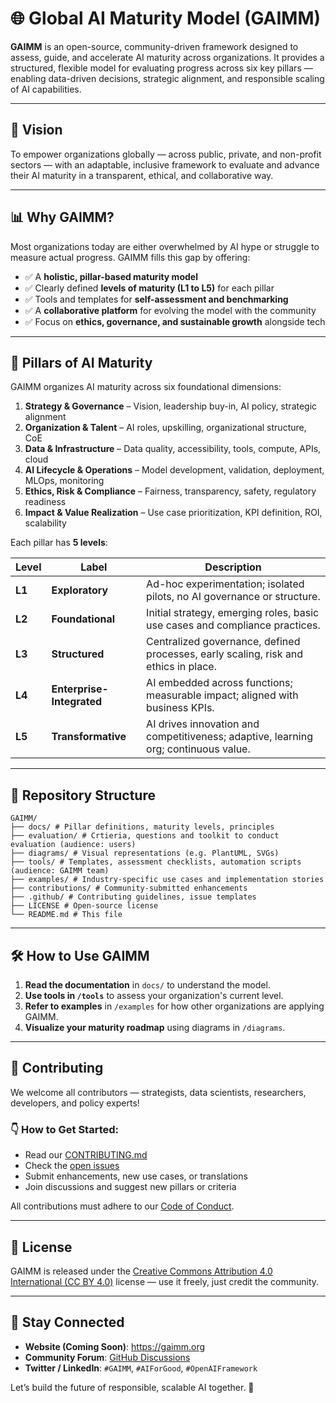 # 🌐 Global AI Maturity Model (GAIMM)

**GAIMM** is an open-source, community-driven framework designed to assess, guide, and accelerate AI maturity across organizations. It provides a structured, flexible model for evaluating progress across six key pillars — enabling data-driven decisions, strategic alignment, and responsible scaling of AI capabilities.

---

## 🚀 Vision

To empower organizations globally — across public, private, and non-profit sectors — with an adaptable, inclusive framework to evaluate and advance their AI maturity in a transparent, ethical, and collaborative way.

---

## 📊 Why GAIMM?

Most organizations today are either overwhelmed by AI hype or struggle to measure actual progress. GAIMM fills this gap by offering:

- ✅ A **holistic, pillar-based maturity model**
- ✅ Clearly defined **levels of maturity (L1 to L5)** for each pillar
- ✅ Tools and templates for **self-assessment and benchmarking**
- ✅ A **collaborative platform** for evolving the model with the community
- ✅ Focus on **ethics, governance, and sustainable growth** alongside tech

---

## 🧱 Pillars of AI Maturity

GAIMM organizes AI maturity across six foundational dimensions:

1. **Strategy & Governance** – Vision, leadership buy-in, AI policy, strategic alignment
2. **Organization & Talent** – AI roles, upskilling, organizational structure, CoE
3. **Data & Infrastructure** – Data quality, accessibility, tools, compute, APIs, cloud
4. **AI Lifecycle & Operations** – Model development, validation, deployment, MLOps, monitoring
5. **Ethics, Risk & Compliance** – Fairness, transparency, safety, regulatory readiness
6. **Impact & Value Realization** – Use case prioritization, KPI definition, ROI, scalability

Each pillar has **5 levels**:

| Level  | Label                     | Description                                                                         |
| ------ | ------------------------- | ----------------------------------------------------------------------------------- |
| **L1** | **Exploratory**           | Ad-hoc experimentation; isolated pilots, no AI governance or structure.             |
| **L2** | **Foundational**          | Initial strategy, emerging roles, basic use cases and compliance practices.         |
| **L3** | **Structured**            | Centralized governance, defined processes, early scaling, risk and ethics in place. |
| **L4** | **Enterprise-Integrated** | AI embedded across functions; measurable impact; aligned with business KPIs.        |
| **L5** | **Transformative**        | AI drives innovation and competitiveness; adaptive, learning org; continuous value. |

---

## 📁 Repository Structure
```
GAIMM/
├── docs/ # Pillar definitions, maturity levels, principles
├── evaluation/ # Crtieria, questions and toolkit to conduct evaluation (audience: users)
├── diagrams/ # Visual representations (e.g. PlantUML, SVGs)
├── tools/ # Templates, assessment checklists, automation scripts (audience: GAIMM team)
├── examples/ # Industry-specific use cases and implementation stories
├── contributions/ # Community-submitted enhancements
├── .github/ # Contributing guidelines, issue templates
├── LICENSE # Open-source license
└── README.md # This file
```

---

## 🛠️ How to Use GAIMM

1. **Read the documentation** in `docs/` to understand the model.
2. **Use tools in `/tools`** to assess your organization's current level.
3. **Refer to examples** in `/examples` for how other organizations are applying GAIMM.
4. **Visualize your maturity roadmap** using diagrams in `/diagrams`.

---

## 🤝 Contributing

We welcome all contributors — strategists, data scientists, researchers, developers, and policy experts!

### 👇 How to Get Started:
- Read our [CONTRIBUTING.md](.github/CONTRIBUTING.md)
- Check the [open issues](https://github.com/jags-programming/Global-AI-Maturity-Model/issues)
- Submit enhancements, new use cases, or translations
- Join discussions and suggest new pillars or criteria

All contributions must adhere to our [Code of Conduct](.github/CODE_OF_CONDUCT.md).

---

## 📜 License

GAIMM is released under the [Creative Commons Attribution 4.0 International (CC BY 4.0)](https://creativecommons.org/licenses/by/4.0/) license — use it freely, just credit the community.

---

## 🌟 Stay Connected

- **Website (Coming Soon)**: https://gaimm.org
- **Community Forum**: [GitHub Discussions](https://github.com/jags-programming/Global-AI-Maturity-Model/discussions)
- **Twitter / LinkedIn**: `#GAIMM`, `#AIForGood`, `#OpenAIFramework`

Let’s build the future of responsible, scalable AI together. 🤝
